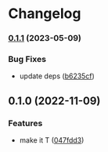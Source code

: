 # Changelog

### [0.1.1](https://www.github.com/brokeyourbike/jsonarray/compare/v0.1.0...v0.1.1) (2023-05-09)


### Bug Fixes

* update deps ([b6235cf](https://www.github.com/brokeyourbike/jsonarray/commit/b6235cf1f4324c8856a6ccca1f75639290a0234f))

## 0.1.0 (2022-11-09)


### Features

* make it T ([047fdd3](https://www.github.com/brokeyourbike/jsonarray/commit/047fdd371c80c9d5f752220a79a25afd16230b29))
